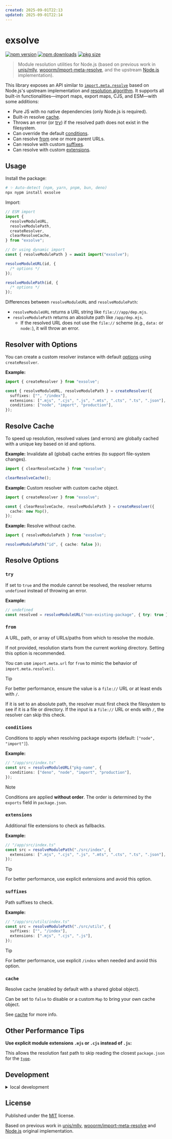 ```yaml
---
created: 2025-09-01T22:13
updated: 2025-09-01T22:14
---
```

# exsolve

[![npm version](https://img.shields.io/npm/v/exsolve?color=yellow)](https://npmjs.com/package/exsolve)
[![npm downloads](https://img.shields.io/npm/dm/exsolve?color=yellow)](https://npm.chart.dev/exsolve)
[![pkg size](https://img.shields.io/npm/unpacked-size/exsolve?color=yellow)](https://packagephobia.com/result?p=exsolve)

> Module resolution utilities for Node.js (based on previous work in [unjs/mlly](https://github.com/unjs/mlly), [wooorm/import-meta-resolve](https://github.com/wooorm/import-meta-resolve), and the upstream [Node.js](https://github.com/nodejs/node) implementation).

This library exposes an API similar to [`import.meta.resolve`](https://nodejs.org/api/esm.html#importmetaresolvespecifier) based on Node.js's upstream implementation and [resolution algorithm](https://nodejs.org/api/esm.html#esm_resolution_algorithm). It supports all built-in functionalities—import maps, export maps, CJS, and ESM—with some additions:

- Pure JS with no native dependencies (only Node.js is required).
- Built-in resolve [cache](#resolve-cache).
- Throws an error (or [try](#try)) if the resolved path does not exist in the filesystem.
- Can override the default [conditions](#conditions).
- Can resolve [from](#from) one or more parent URLs.
- Can resolve with custom [suffixes](#suffixes).
- Can resolve with custom [extensions](#extensions).

## Usage

Install the package:

```sh
# ✨ Auto-detect (npm, yarn, pnpm, bun, deno)
npx nypm install exsolve
```

Import:

```ts
// ESM import
import {
  resolveModuleURL,
  resolveModulePath,
  createResolver,
  clearResolveCache,
} from "exsolve";

// Or using dynamic import
const { resolveModulePath } = await import("exsolve");
```

```ts
resolveModuleURL(id, {
  /* options */
});

resolveModulePath(id, {
  /* options */
});
```

Differences between `resolveModuleURL` and `resolveModulePath`:

- `resolveModuleURL` returns a URL string like `file:///app/dep.mjs`.
- `resolveModulePath` returns an absolute path like `/app/dep.mjs`.
  - If the resolved URL does not use the `file://` scheme (e.g., `data:` or `node:`), it will throw an error.

## Resolver with Options

You can create a custom resolver instance with default [options](#resolve-options) using `createResolver`.

**Example:**

```ts
import { createResolver } from "exsolve";

const { resolveModuleURL, resolveModulePath } = createResolver({
  suffixes: ["", "/index"],
  extensions: [".mjs", ".cjs", ".js", ".mts", ".cts", ".ts", ".json"],
  conditions: ["node", "import", "production"],
});
```

## Resolve Cache

To speed up resolution, resolved values (and errors) are globally cached with a unique key based on id and options.

**Example:** Invalidate all (global) cache entries (to support file-system changes).

```ts
import { clearResolveCache } from "exsolve";

clearResolveCache();
```

**Example:** Custom resolver with custom cache object.

```ts
import { createResolver } from "exsolve";

const { clearResolveCache, resolveModulePath } = createResolver({
  cache: new Map(),
});
```

**Example:** Resolve without cache.

```ts
import { resolveModulePath } from "exsolve";

resolveModulePath("id", { cache: false });
```

## Resolve Options

### `try`

If set to `true` and the module cannot be resolved, the resolver returns `undefined` instead of throwing an error.

**Example:**

```ts
// undefined
const resolved = resolveModuleURL("non-existing-package", { try: true });
```

### `from`

A URL, path, or array of URLs/paths from which to resolve the module.

If not provided, resolution starts from the current working directory. Setting this option is recommended.

You can use `import.meta.url` for `from` to mimic the behavior of `import.meta.resolve()`.

> [!TIP]
> For better performance, ensure the value is a `file://` URL or at least ends with `/`.
>
> If it is set to an absolute path, the resolver must first check the filesystem to see if it is a file or directory.
> If the input is a `file://` URL or ends with `/`, the resolver can skip this check.

### `conditions`

Conditions to apply when resolving package exports (default: `["node", "import"]`).

**Example:**

```ts
// "/app/src/index.ts"
const src = resolveModuleURL("pkg-name", {
  conditions: ["deno", "node", "import", "production"],
});
```

> [!NOTE]
> Conditions are applied **without order**. The order is determined by the `exports` field in `package.json`.

### `extensions`

Additional file extensions to check as fallbacks.

**Example:**

```ts
// "/app/src/index.ts"
const src = resolveModulePath("./src/index", {
  extensions: [".mjs", ".cjs", ".js", ".mts", ".cts", ".ts", ".json"],
});
```

> [!TIP]
> For better performance, use explicit extensions and avoid this option.

### `suffixes`

Path suffixes to check.

**Example:**

```ts
// "/app/src/utils/index.ts"
const src = resolveModulePath("./src/utils", {
  suffixes: ["", "/index"],
  extensions: [".mjs", ".cjs", ".js"],
});
```

> [!TIP]
> For better performance, use explicit `/index` when needed and avoid this option.

### `cache`

Resolve cache (enabled by default with a shared global object).

Can be set to `false` to disable or a custom `Map` to bring your own cache object.

See [cache](#resolve-cache) for more info.

## Other Performance Tips

**Use explicit module extensions `.mjs` or `.cjs` instead of `.js`:**

This allows the resolution fast path to skip reading the closest `package.json` for the [`type`](https://nodejs.org/api/packages.html#type).

## Development

<details>

<summary>local development</summary>

- Clone this repository
- Install the latest LTS version of [Node.js](https://nodejs.org/en/)
- Enable [Corepack](https://github.com/nodejs/corepack) using `corepack enable`
- Install dependencies using `pnpm install`
- Run interactive tests using `pnpm dev`

</details>

## License

Published under the [MIT](https://github.com/unjs/exsolve/blob/main/LICENSE) license.

Based on previous work in [unjs/mlly](https://github.com/unjs/mlly), [wooorm/import-meta-resolve](https://github.com/wooorm/import-meta-resolve) and [Node.js](https://github.com/nodejs/node) original implementation.
